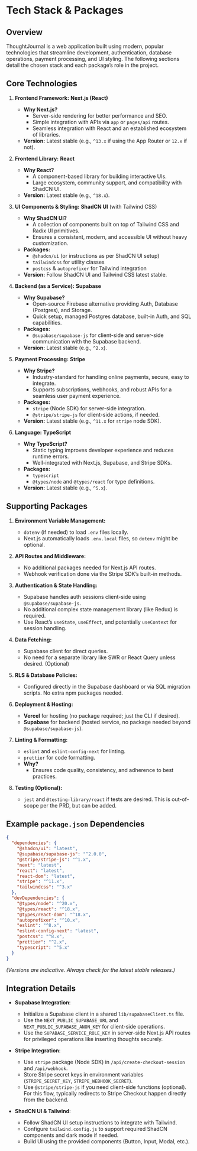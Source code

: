 
# Tech Stack & Packages

## Overview

ThoughtJournal is a web application built using modern, popular technologies that streamline development, authentication, database operations, payment processing, and UI styling. The following sections detail the chosen stack and each package’s role in the project.

## Core Technologies

1. **Frontend Framework:** **Next.js (React)**  
   - **Why Next.js?**  
     - Server-side rendering for better performance and SEO.  
     - Simple integration with APIs via `app` or `pages/api` routes.  
     - Seamless integration with React and an established ecosystem of libraries.
   - **Version:** Latest stable (e.g., `^13.x` if using the App Router or `12.x` if not).
   
2. **Frontend Library:** **React**  
   - **Why React?**  
     - A component-based library for building interactive UIs.  
     - Large ecosystem, community support, and compatibility with ShadCN UI.
   - **Version:** Latest stable (e.g., `^18.x`).

3. **UI Components & Styling:** **ShadCN UI** (with Tailwind CSS)  
   - **Why ShadCN UI?**  
     - A collection of components built on top of Tailwind CSS and Radix UI primitives.  
     - Ensures a consistent, modern, and accessible UI without heavy customization.
   - **Packages:**  
     - `@shadcn/ui` (or instructions as per ShadCN UI setup)
     - `tailwindcss` for utility classes
     - `postcss` & `autoprefixer` for Tailwind integration
   - **Version:** Follow ShadCN UI and Tailwind CSS latest stable.

4. **Backend (as a Service):** **Supabase**  
   - **Why Supabase?**  
     - Open-source Firebase alternative providing Auth, Database (Postgres), and Storage.  
     - Quick setup, managed Postgres database, built-in Auth, and SQL capabilities.
   - **Packages:**
     - `@supabase/supabase-js` for client-side and server-side communication with the Supabase backend.
   - **Version:** Latest stable (e.g., `^2.x`).

5. **Payment Processing:** **Stripe**  
   - **Why Stripe?**  
     - Industry-standard for handling online payments, secure, easy to integrate.  
     - Supports subscriptions, webhooks, and robust APIs for a seamless user payment experience.
   - **Packages:**
     - `stripe` (Node SDK) for server-side integration.
     - `@stripe/stripe-js` for client-side actions, if needed.
   - **Version:** Latest stable (e.g., `^11.x` for `stripe` node SDK).

6. **Language:** **TypeScript**  
   - **Why TypeScript?**  
     - Static typing improves developer experience and reduces runtime errors.  
     - Well-integrated with Next.js, Supabase, and Stripe SDKs.
   - **Packages:**
     - `typescript`  
     - `@types/node` and `@types/react` for type definitions.
   - **Version:** Latest stable (e.g., `^5.x`).

## Supporting Packages

1. **Environment Variable Management:**
   - `dotenv` (if needed) to load `.env` files locally.
   - Next.js automatically loads `.env.local` files, so `dotenv` might be optional.

2. **API Routes and Middleware:**
   - No additional packages needed for Next.js API routes.  
   - Webhook verification done via the Stripe SDK’s built-in methods.

3. **Authentication & State Handling:**
   - Supabase handles auth sessions client-side using `@supabase/supabase-js`.
   - No additional complex state management library (like Redux) is required.  
   - Use React’s `useState`, `useEffect`, and potentially `useContext` for session handling.

4. **Data Fetching:**
   - Supabase client for direct queries.  
   - No need for a separate library like SWR or React Query unless desired. (Optional)

5. **RLS & Database Policies:**
   - Configured directly in the Supabase dashboard or via SQL migration scripts. No extra npm packages needed.

6. **Deployment & Hosting:**
   - **Vercel** for hosting (no package required; just the CLI if desired).
   - **Supabase** for backend (hosted service, no package needed beyond `@supabase/supabase-js`).

7. **Linting & Formatting:**
   - `eslint` and `eslint-config-next` for linting.
   - `prettier` for code formatting.
   - **Why?**  
     - Ensures code quality, consistency, and adherence to best practices.

8. **Testing (Optional):**
   - `jest` and `@testing-library/react` if tests are desired. This is out-of-scope per the PRD, but can be added.

## Example `package.json` Dependencies

```json
{
  "dependencies": {
    "@shadcn/ui": "latest",
    "@supabase/supabase-js": "^2.0.0",
    "@stripe/stripe-js": "^1.x",
    "next": "latest",
    "react": "latest",
    "react-dom": "latest",
    "stripe": "^11.x",
    "tailwindcss": "^3.x"
  },
  "devDependencies": {
    "@types/node": "^20.x",
    "@types/react": "^18.x",
    "@types/react-dom": "^18.x",
    "autoprefixer": "^10.x",
    "eslint": "^8.x",
    "eslint-config-next": "latest",
    "postcss": "^8.x",
    "prettier": "^2.x",
    "typescript": "^5.x"
  }
}
```

*(Versions are indicative. Always check for the latest stable releases.)*

## Integration Details

- **Supabase Integration**:
  - Initialize a Supabase client in a shared `lib/supabaseClient.ts` file.
  - Use the `NEXT_PUBLIC_SUPABASE_URL` and `NEXT_PUBLIC_SUPABASE_ANON_KEY` for client-side operations.
  - Use the `SUPABASE_SERVICE_ROLE_KEY` in server-side Next.js API routes for privileged operations like inserting thoughts securely.

- **Stripe Integration**:
  - Use `stripe` package (Node SDK) in `/api/create-checkout-session` and `/api/webhook`.
  - Store Stripe secret keys in environment variables (`STRIPE_SECRET_KEY`, `STRIPE_WEBHOOK_SECRET`).
  - Use `@stripe/stripe-js` if you need client-side functions (optional). For this flow, typically redirects to Stripe Checkout happen directly from the backend.

- **ShadCN UI & Tailwind**:
  - Follow ShadCN UI setup instructions to integrate with Tailwind.
  - Configure `tailwind.config.js` to support required ShadCN components and dark mode if needed.
  - Build UI using the provided components (Button, Input, Modal, etc.).

